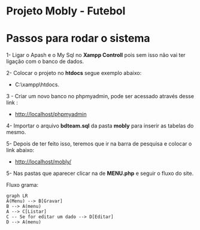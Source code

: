 # Projeto Mobly - Futebol




# Passos para rodar o sistema

1- Ligar o Apash e o My Sql no  **Xampp Controll**  pois sem isso não vai ter ligação com o banco de dados.

2- Colocar o projeto no **htdocs** segue exemplo abaixo:
- C:\xampp\htdocs.

3 -  Criar um novo banco no phpmyadmin, pode ser acessado através desse link : 
- [http://localhost/phpmyadmin](http://localhost/phpmyadmin)

4- Importar o arquivo **bdteam.sql** da pasta **mobly** para inserir as tabelas do mesmo.

5-  Depois de ter feito isso, teremos que  ir na barra de pesquisa e colocar o link abaixo:
- [http://localhost/mobly/](http://localhost/mobly/)

5- Nas pastas que aparecer clicar na de **MENU.php** e seguir o fluxo do site.

Fluxo grama:

```mermaid
graph LR
A(Menu) --> B[Gravar]
B --> A(menu)
A --> C[Listar]
C -- Se for editar um dado --> D[Editar]
D --> A(menu)
```
